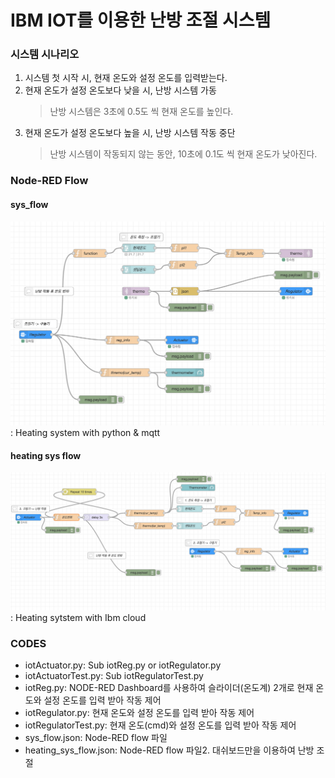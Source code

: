 # IBM IOT를 이용한 난방 조절 시스템
### 시스템 시나리오
1. 시스템 첫 시작 시, 현재 온도와 설정 온도를 입력받는다. 
2. 현재 온도가 설정 온도보다 낮을 시, 난방 시스템 가동
   > 난방 시스템은 3초에 0.5도 씩 현재 온도를 높인다.
3. 현재 온도가 설정 온도보다 높을 시, 난방 시스템 작동 중단
   > 난방 시스템이 작동되지 않는 동안, 10초에 0.1도 씩 현재 온도가 낮아진다.

### Node-RED Flow
#### sys_flow
![Alt text](images/sys_flow.png)
: Heating system with python & mqtt

#### heating sys flow
![Alt text](images/heating_sys.png)
: Heating sytstem with Ibm cloud


### CODES
- iotActuator.py: Sub iotReg.py or iotRegulator.py
- iotActuatorTest.py: Sub iotRegulatorTest.py
- iotReg.py: NODE-RED Dashboard를 사용하여 슬라이더(온도계) 2개로 현재 온도와 설정 온도를 입력 받아 작동 제어
- iotRegulator.py: 현재 온도와 설정 온도를 입력 받아 작동 제어
- iotRegulatorTest.py: 현재 온도(cmd)와 설정 온도를 입력 받아 작동 제어
- sys_flow.json: Node-RED flow 파일
- heating_sys_flow.json: Node-RED flow 파일2. 대쉬보드만을 이용하여 난방 조절
